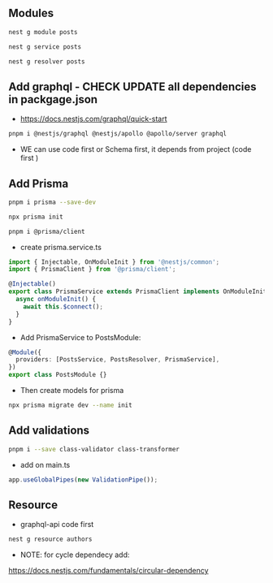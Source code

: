 ## Modules

```bash
nest g module posts
```

```bash
nest g service posts
```

```bash
nest g resolver posts
```

## Add graphql - CHECK UPDATE all dependencies in packgage.json

- https://docs.nestjs.com/graphql/quick-start

```bash
pnpm i @nestjs/graphql @nestjs/apollo @apollo/server graphql
```

- WE can use code first or Schema first, it depends from project (code first )

## Add Prisma

```bash
pnpm i prisma --save-dev
```

```bash
npx prisma init
```

```bash
pnpm i @prisma/client
```

- create prisma.service.ts

```ts
import { Injectable, OnModuleInit } from '@nestjs/common';
import { PrismaClient } from '@prisma/client';

@Injectable()
export class PrismaService extends PrismaClient implements OnModuleInit {
  async onModuleInit() {
    await this.$connect();
  }
}
```

- Add PrismaService to PostsModule:

```ts
@Module({
  providers: [PostsService, PostsResolver, PrismaService],
})
export class PostsModule {}
```

- Then create models for prisma

```bash
npx prisma migrate dev --name init
```

## Add validations

```bash
pnpm i --save class-validator class-transformer
```

- add on main.ts

```ts
app.useGlobalPipes(new ValidationPipe());
```

## Resource

- graphql-api code first

```bash
nest g resource authors
```

- NOTE: for cycle dependecy add:

https://docs.nestjs.com/fundamentals/circular-dependency
